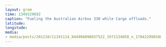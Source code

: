 ```yaml
---
layout: gram
time: 1349329692
caption: "Fueling the Australian Airbus 330 while Cargo offloads."
latitude: 
longitude: 
media:
- media/posts/201210/11191114_844904098937522_1972134050_n_17842299010000351.jpg
---
```

